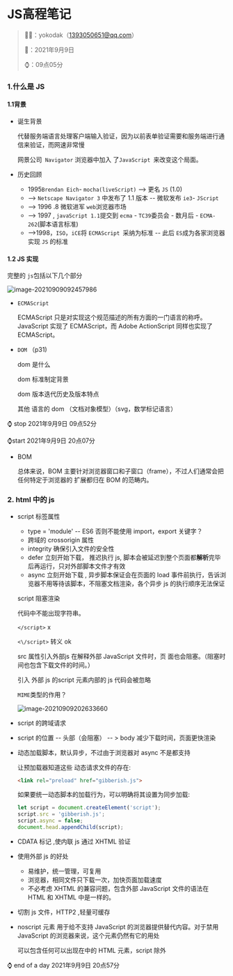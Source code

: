 # JS高程笔记

>🙎‍♂️：yokodak（1393050651@qq.com）
>
>📅：2021年9月9日
>
>⌚：09点05分

### 1.什么是 JS

#### 1.1背景

- 诞生背景

  代替服务端语言处理客户端输入验证，因为以前表单验证需要和服务端进行通信来验证，而网速非常慢

  网景公司` Navigator` 浏览器中加入 了`JavaScript `来改变这个局面。

- 历史回顾

  - 1995`Brendan Eich`- `mocha(liveScript)` --> 更名 `JS` (1.0) 
  - --> `Netscape Navigator 3` 中发布了 1.1 版本 -- 微软发布 `ie3`- `JScript` 
  - --> 1996 .8 微软进军 `web`浏览器市场 
  - --> 1997 , `javaScript 1.1`提交到 `ecma` - `TC39`委员会 - 数月后 - `ECMA-262`(脚本语言标准) 
  - -->1998，`ISO`，`iCE`将 `ECMAScript `采纳为标准 -- 此后 `ES`成为各家浏览器实现 `JS` 的标准

#### 1.2 JS 实现

完整的 `js`包括以下几个部分

![image-20210909092457986](https://gitee.com/yaorunhua/runbed/raw/master/img/LX_work/image-20210909092457986.png)

- `ECMAScript`

  ECMAScript 只是对实现这个规范描述的所有方面的一门语言的称呼。JavaScript 实现了 ECMAScript，而 Adobe ActionScript 同样也实现了 ECMAScript。
  
- `DOM` （p31)

  dom 是什么

  dom 标准制定背景

  dom 版本迭代历史及版本特点

  其他 语言的 dom （文档对象模型）（svg，数学标记语言）

⌚ stop 2021年9月9日 09点52分

⌚start 2021年9月9日 20点07分

- BOM

  总体来说，BOM 主要针对浏览器窗口和子窗口（frame），不过人们通常会把任何特定于浏览器的 扩展都归在 BOM 的范畴内。

### 2. html 中的 js

- script 标签属性 

  - type  = 'module' -- ES6 否则不能使用 import，export 关键字？
  - 跨域的 crossorigin 属性
  - integrity 确保引入文件的安全性
  - defer 立刻开始下载， 推迟执行 js, 脚本会被延迟到整个页面都**解析**完毕后再运行，只对外部脚本文件才有效
  - async 立刻开始下载 , 异步脚本保证会在页面的 load 事件前执行，告诉浏览器不用等待该脚本，不阻塞文档渲染，各个异步 js 的执行顺序无法保证

  script 阻塞渲染

  代码中不能出现字符串。

  `</script>` x

  `<\/script>` 转义 ok

  src 属性引入外部js 在解释外部 JavaScript 文件时，页 面也会阻塞。（阻塞时间也包含下载文件的时间。）

  引入 外部 js  的script 元素内部的 js 代码会被忽略

  `MIME`类型的作用？

  ![image-20210909202633660](https://gitee.com/yaorunhua/runbed/raw/master/img/LX_work/image-20210909202633660.png)

  

- script 的跨域请求

- script 的位置 -- 头部（会阻塞） -- > body 减少下载时间，页面更快渲染

- 动态加载脚本，默认异步，不过由于浏览器对 async 不是都支持

  让预加载器知道这些 动态请求文件的存在:

  ```html 
  <link rel="preload" href="gibberish.js"> 
  ```

  如果要统一动态脚本的加载行为，可以明确将其设置为同步加载:

  ```js
  let script = document.createElement('script');
  script.src = 'gibberish.js';
  script.async = false;
  document.head.appendChild(script); 
  ```

- CDATA 标记 ,使内联 js 通过 XHTML 验证

- 使用外部 js 的好处

  - 易维护，统一管理，可复用
  - 浏览器，相同文件只下载一次，加快页面加载速度
  - 不必考虑 XHTML 的兼容问题，包含外部 JavaScript 文件的语法在 HTML 和 XHTML 中是一样的。

- 切割 js 文件，HTTP2 ,轻量可缓存

- noscript 元素 用于给不支持 JavaScript 的浏览器提供替代内容。对于禁用 JavaScript 的浏览器来说，这个元素仍然有它的用处

  可以包含任何可以出现在中的 HTML 元素，script 除外

⌚ end of a day 2021年9月9日 20点57分 



